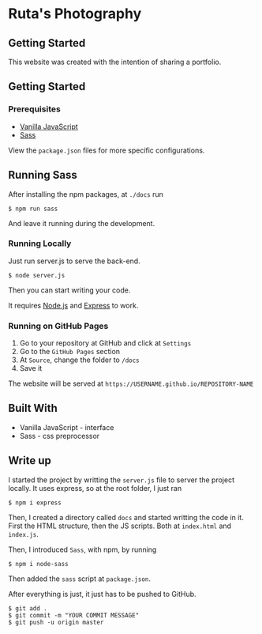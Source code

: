 # Ruta's Photography

## Getting Started

This website was created with the intention of sharing a portfolio.

## Getting Started
 
### Prerequisites

- [Vanilla JavaScript](https://www.javascript.com/)
- [Sass](https://sass-lang.com/)

View the `package.json` files for more specific configurations.

## Running Sass

After installing the npm packages, at `./docs` run

```
$ npm run sass
```

And leave it running during the development.

### Running Locally

Just run server.js to serve the back-end.

```
$ node server.js
```

Then you can start writing your code.

It requires [Node.js](https://nodejs.org/en/) and 
[Express](https://expressjs.com/) to work.

### Running on GitHub Pages

1. Go to your repository at GitHub and click at `Settings`
2. Go to the `GitHub Pages` section
3. At `Source`, change the folder to `/docs`
4. Save it

The website will be served at `https://USERNAME.github.io/REPOSITORY-NAME`

## Built With

- Vanilla JavaScript - interface
- Sass - css preprocessor

## Write up

I started the project by writting the `server.js` file to server the project 
locally. It uses express, so at the root folder, I just ran

```
$ npm i express
```

Then, I created a directory called `docs` and started writting the code in it.
First the HTML structure, then the JS scripts. Both at `index.html` and
`index.js`.

Then, I introduced `Sass`, with npm, by running

```
$ npm i node-sass
```

Then added the `sass` script at `package.json`.

After everything is just, it just has to be pushed to GitHub.

```
$ git add .
$ git commit -m "YOUR COMMIT MESSAGE"
$ git push -u origin master
```
